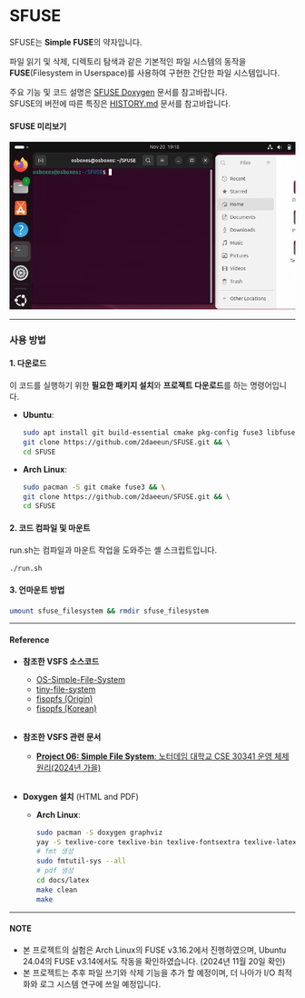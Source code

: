 # SFUSE
SFUSE는 <b>Simple FUSE</b>의 약자입니다.

파일 읽기 및 삭제, 디렉토리 탐색과 같은 기본적인 파일 시스템의 동작을 <b>FUSE</b>(Filesystem in Userspace)를 사용하여 구현한 간단한 파일 시스템입니다.  

주요 기능 및 코드 설명은 [SFUSE Doxygen](https://2daeeun.github.io/SFUSE/) 문서를 참고바랍니다.  
SFUSE의 버전에 따른 특징은 [HISTORY.md](./) 문서를 참고바랍니다.

#### SFUSE 미리보기
<p align="center">
  <img src="https://raw.githubusercontent.com/2daeeun/SFUSE/refs/heads/main/img/preview.gif">
</p>

---
### 사용 방법
#### 1. 다운로드
이 코드를 실행하기 위한 <b>필요한 패키지 설치</b>와 <b>프로젝트 다운로드</b>를 하는 명령어입니다.
- <b>Ubuntu</b>:
  ```bash
  sudo apt install git build-essential cmake pkg-config fuse3 libfuse3-dev -y && \
  git clone https://github.com/2daeeun/SFUSE.git && \
  cd SFUSE
  ```

- <b>Arch Linux</b>:
  ```bash
  sudo pacman -S git cmake fuse3 && \
  git clone https://github.com/2daeeun/SFUSE.git && \
  cd SFUSE
  ```

#### 2. 코드 컴파일 및 마운트
run.sh는 컴파일과 마운트 작업을 도와주는 셸 스크립트입니다.
  ```bash
./run.sh
```

#### 3. 언마운트 방법
```bash
umount sfuse_filesystem && rmdir sfuse_filesystem
```

---
#### Reference
* **참조한 VSFS 소스코드**
  * [OS-Simple-File-System](https://github.com/leo-tronic/OS-Simple-File-System)
  * [tiny-file-system](https://github.com/macauleyp/tiny-file-system)
  * [fisopfs (Origin)](https://github.com/jmdieguez/fisopfs)
  * [fisopfs (Korean)](https://github.com/2daeeun/fisopfs)

  </br>

* **참조한 VSFS 관련 문서**
  * [**Project 06: Simple File System**: 노터데임 대학교 CSE 30341 운영 체제 원리(2024년 가을)](https://www3.nd.edu/~pbui/teaching/cse.30341.fa18/project06.html)

  </br>

* **Doxygen 설치** (HTML and PDF)
  - <b>Arch Linux</b>:
    ```bash
    sudo pacman -S doxygen graphviz
    yay -S texlive-core texlive-bin texlive-fontsextra texlive-latexextra texlive-latexrecommended texlive-luatex texlive-xetex texlive-lang texlive-listofitems texlive-fontsrecommended ttf-texgyre
    # fmt 생성
    sudo fmtutil-sys --all
    # pdf 생성
    cd docs/latex
    make clean
    make
    ```

---
#### NOTE
* 본 프로젝트의 실험은 Arch Linux의 FUSE v3.16.2에서 진행하였으며, Ubuntu 24.04의 FUSE v3.14에서도 작동을 확인하였습니다. (2024년 11월 20일 확인)
* 본 프로젝트는 추후 파일 쓰기와 삭제 기능을 추가 할 예정이며, 더 나아가 I/O 최적화와 로그 시스템 연구에 쓰일 예정입니다.
